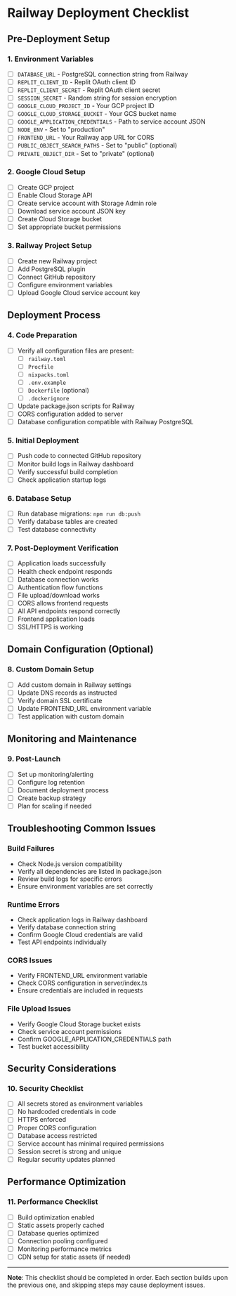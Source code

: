 # Railway Deployment Checklist

## Pre-Deployment Setup

### 1. Environment Variables
- [ ] `DATABASE_URL` - PostgreSQL connection string from Railway
- [ ] `REPLIT_CLIENT_ID` - Replit OAuth client ID
- [ ] `REPLIT_CLIENT_SECRET` - Replit OAuth client secret
- [ ] `SESSION_SECRET` - Random string for session encryption
- [ ] `GOOGLE_CLOUD_PROJECT_ID` - Your GCP project ID
- [ ] `GOOGLE_CLOUD_STORAGE_BUCKET` - Your GCS bucket name
- [ ] `GOOGLE_APPLICATION_CREDENTIALS` - Path to service account JSON
- [ ] `NODE_ENV` - Set to "production"
- [ ] `FRONTEND_URL` - Your Railway app URL for CORS
- [ ] `PUBLIC_OBJECT_SEARCH_PATHS` - Set to "public" (optional)
- [ ] `PRIVATE_OBJECT_DIR` - Set to "private" (optional)

### 2. Google Cloud Setup
- [ ] Create GCP project
- [ ] Enable Cloud Storage API
- [ ] Create service account with Storage Admin role
- [ ] Download service account JSON key
- [ ] Create Cloud Storage bucket
- [ ] Set appropriate bucket permissions

### 3. Railway Project Setup
- [ ] Create new Railway project
- [ ] Add PostgreSQL plugin
- [ ] Connect GitHub repository
- [ ] Configure environment variables
- [ ] Upload Google Cloud service account key

## Deployment Process

### 4. Code Preparation
- [ ] Verify all configuration files are present:
  - [ ] `railway.toml`
  - [ ] `Procfile`
  - [ ] `nixpacks.toml`
  - [ ] `.env.example`
  - [ ] `Dockerfile` (optional)
  - [ ] `.dockerignore`
- [ ] Update package.json scripts for Railway
- [ ] CORS configuration added to server
- [ ] Database configuration compatible with Railway PostgreSQL

### 5. Initial Deployment
- [ ] Push code to connected GitHub repository
- [ ] Monitor build logs in Railway dashboard
- [ ] Verify successful build completion
- [ ] Check application startup logs

### 6. Database Setup
- [ ] Run database migrations: `npm run db:push`
- [ ] Verify database tables are created
- [ ] Test database connectivity

### 7. Post-Deployment Verification
- [ ] Application loads successfully
- [ ] Health check endpoint responds
- [ ] Database connection works
- [ ] Authentication flow functions
- [ ] File upload/download works
- [ ] CORS allows frontend requests
- [ ] All API endpoints respond correctly
- [ ] Frontend application loads
- [ ] SSL/HTTPS is working

## Domain Configuration (Optional)

### 8. Custom Domain Setup
- [ ] Add custom domain in Railway settings
- [ ] Update DNS records as instructed
- [ ] Verify domain SSL certificate
- [ ] Update FRONTEND_URL environment variable
- [ ] Test application with custom domain

## Monitoring and Maintenance

### 9. Post-Launch
- [ ] Set up monitoring/alerting
- [ ] Configure log retention
- [ ] Document deployment process
- [ ] Create backup strategy
- [ ] Plan for scaling if needed

## Troubleshooting Common Issues

### Build Failures
- Check Node.js version compatibility
- Verify all dependencies are listed in package.json
- Review build logs for specific errors
- Ensure environment variables are set correctly

### Runtime Errors
- Check application logs in Railway dashboard
- Verify database connection string
- Confirm Google Cloud credentials are valid
- Test API endpoints individually

### CORS Issues
- Verify FRONTEND_URL environment variable
- Check CORS configuration in server/index.ts
- Ensure credentials are included in requests

### File Upload Issues
- Verify Google Cloud Storage bucket exists
- Check service account permissions
- Confirm GOOGLE_APPLICATION_CREDENTIALS path
- Test bucket accessibility

## Security Considerations

### 10. Security Checklist
- [ ] All secrets stored as environment variables
- [ ] No hardcoded credentials in code
- [ ] HTTPS enforced
- [ ] Proper CORS configuration
- [ ] Database access restricted
- [ ] Service account has minimal required permissions
- [ ] Session secret is strong and unique
- [ ] Regular security updates planned

## Performance Optimization

### 11. Performance Checklist
- [ ] Build optimization enabled
- [ ] Static assets properly cached
- [ ] Database queries optimized
- [ ] Connection pooling configured
- [ ] Monitoring performance metrics
- [ ] CDN setup for static assets (if needed)

---

**Note**: This checklist should be completed in order. Each section builds upon the previous one, and skipping steps may cause deployment issues.